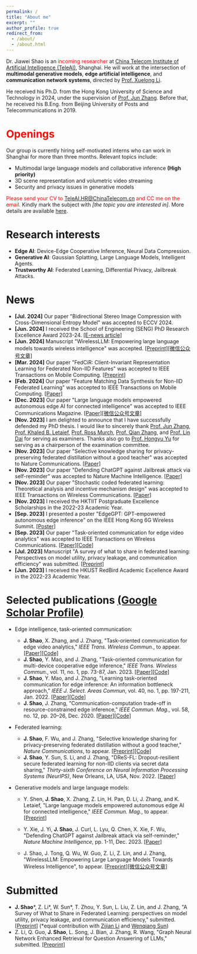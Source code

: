 ```yaml
---
permalink: /
title: "About me"
excerpt: ""
author_profile: true
redirect_from: 
  - /about/
  - /about.html
---
```


<!-- This is the front page of a website that is powered by the [academicpages template](https://github.com/academicpages/academicpages.github.io) and hosted on GitHub pages. [GitHub pages](https://pages.github.com) is a free service in which websites are built and hosted from code and data stored in a GitHub repository, automatically updating when a new commit is made to the respository. This template was forked from the [Minimal Mistakes Jekyll Theme](https://mmistakes.github.io/minimal-mistakes/) created by Michael Rose, and then extended to support the kinds of content that academics have: publications, talks, teaching, a portfolio, blog posts, and a dynamically-generated CV. You can fork [this repository](https://github.com/academicpages/academicpages.github.io) right now, modify the configuration and markdown files, add your own PDFs and other content, and have your own site for free, with no ads! An older version of this template powers my own personal website at [stuartgeiger.com](http://stuartgeiger.com), which uses [this Github repository](https://github.com/staeiou/staeiou.github.io). -->

<!--	- I closely collaborated with [Dr. Yifei Shen](https://www.microsoft.com/en-us/research/people/yifeishen/), [Dr. Yuyi Mao](https://sites.google.com/site/ymaoust), and [Prof. Songze Li](https://songzli.github.io/). 

at [Hong Kong University of Science and Technology (HKUST)](https://hkust.edu.hk/).


-->


<!--

I am currently a Postdoc Fellow with the Department of Electronic and Computer Engineering at the Hong Kong University of Science and Technology (HKUST), where I received my Ph.D. under the supervision of [Prof. Jun Zhang](https://eejzhang.people.ust.hk/) in 2024. Before that, I received my B.Eng. in Telecommunication Engineering from Beijing University of Posts and Telecommunications (BUPT) in 2019.

-->


Dr. Jiawei Shao is an <span style="color:red">incoming researcher</span> at [China Telecom Institute of Artificial Intelligence (TeleAI)](https://mp.weixin.qq.com/s/CuMnVZbUJIyXq9DrH3JGDA), Shanghai. He will work at the intersection of **multimodal generative models**, **edge artificial intelligence**, and **communication network systems**, directed by [Prof. Xuelong Li](https://iopen.nwpu.edu.cn/info/1329/1171.htm). 

He received his Ph.D. from the Hong Kong University of Science and Technology in 2024, under the supervision of [Prof. Jun Zhang](https://eejzhang.people.ust.hk/). Before that, he received his B.Eng. from Beijing University of Posts and Telecommunications in 2019.



# <span style="color:red"> Openings </span>



Our group is currently hiring self-motivated interns who can work in Shanghai for more than three months. Relevant topics include:

- Multimodal large language models and collaborative inference **(High priority)**
- 3D scene representation and volumetric video streaming
- Security and privacy issues in generative models

<span style="color:red"> Please send your CV to TeleAI.HR@ChinaTelecom.cn and CC me on the email.</span> Kindly mark the subject with _[the topic you are interested in]_. More details are available [here](https://mp.weixin.qq.com/s/w9taJWYHoBJZZ228BJQZUQ).





# Research interests
- **Edge AI**: Device-Edge Cooperative Inference, Neural Data Compression.
- **Generative AI**: Gaussian Splatting, Large Language Models, Intelligent Agents.
- **Trustworthy AI**: Federated Learning, Differential Privacy, Jailbreak Attacks.

<!--	- I spent three months at [Microsoft Research Asia](https://www.microsoft.com/en-us/research/lab/microsoft-research-asia/) since Jan. 2023. -->

<!-- particularly in

including edge AI, task-oriented communication,
 -->
<!-- general area of machine learning and wireless communication, particularly in learning theory, high-dimensional data analysis, non-convex optimization and applications in the future wireless network.
 -->
<!-- Short Bio
======
I ...
 -->

<!-- News
======
- [Apr., 2022] One paper on coded computing and federated learning is accepted to ISIT 2022:  -->

# News
- **[Jul. 2024]** Our paper "Bidirectional Stereo Image Compression with Cross-Dimensional Entropy Model" was accepted to ECCV 2024.
- **[Jun. 2024]** I received the School of Engineering (SENG) PhD Research Excellence Award 2023-24. [[E-news article]](https://seng.hkust.edu.hk/news/20240608/electronic-and-computer-engineering-phd-graduate-recognized-research-privacy-preserving-distributed-learning)
- **[Jun. 2024]** Manuscript "WirelessLLM: Empowering large language models towards wireless intelligence" was accepted. [[Preprint]](https://arxiv.org/abs/2405.17053)[[微信公众号文章]](https://mp.weixin.qq.com/s/-qL3kDFQlvOPAvwIySgTAQ)
- **[Mar. 2024]** Our paper "FedCiR: Client-Invariant Representation Learning for Federated Non-IID Features" was accepted to IEEE Transactions on Mobile Computing. [[Preprint]](https://arxiv.org/abs/2308.15786)
- **[Feb. 2024]** Our paper "Feature Matching Data Synthesis for Non-IID Federated Learning" was accepted to IEEE Transactions on Mobile Computing. [[Paper]](https://ieeexplore.ieee.org/document/10433716)
- **[Dec. 2023]** Our paper "Large language models empowered autonomous edge AI for connected intelligence" was accepted to IEEE Communications Magazine. [[Paper]](https://ieeexplore.ieee.org/document/10384606)[[微信公众号文章]](https://mp.weixin.qq.com/s/r6uoiicr0fqQ1S9zlhB4wg)
- **[Nov. 2023]** I am delighted to announce that I have successfully defended my PhD thesis. I would like to sincerely thank [Prof. Jun Zhang](https://eejzhang.people.ust.hk/), [Prof. Khaled B. Letaief](https://eekhaled.home.ece.ust.hk/), [Prof. Ross Murch](https://eermurch.home.ece.ust.hk/), [Prof. Qian Zhang](https://home.cse.ust.hk/~qianzh/), and [Prof. Lin Dai](https://www.ee.cityu.edu.hk/~lindai/) for serving as examiners. Thanks also go to [Prof. Hongyu Yu](https://seng.hkust.edu.hk/about/people/faculty/hongyu-yu) for serving as a chairperson of the examination committee.
- **[Nov. 2023]** Our paper "Selective knowledge sharing for privacy-preserving federated distillation without a good teacher" was accepted to Nature Communications. [[Paper]](https://www.nature.com/articles/s41467-023-44383-9)
- **[Nov. 2023]** Our paper "Defending ChatGPT against Jailbreak attack via self-reminder" was accepted to Nature Machine Intelligence. [[Paper]](https://www.nature.com/articles/s42256-023-00765-8#:~:text=We%20find%20that%20ChatGPT's%20performance,standard%20natural%20language%20generation%20tasks.)
- **[Nov. 2023]** Our paper "Stochastic coded federated learning: Theoretical analysis and incentive mechanism design" was accepted to IEEE Transactions on Wireless Communications. [[Paper]](https://ieeexplore.ieee.org/abstract/document/10336724)
- **[Nov. 2023]** I received the HKTIIT Postgraduate Excellence Scholarships in the 2022-23 Academic Year.
- **[Sep. 2023]** I presented a poster "EdgeGPT: GPT-empowered autonomous edge inference" on the IEEE Hong Kong 6G Wireless Summit. [[Poster]](https://github.com/shaojiawei07/shaojiawei07.github.io/tree/main/images/Jiawei_Poster_EdgeGPT.pdf)
- **[Sep. 2023]** Our paper "Task-oriented communication for edge video analytics" was accepted to IEEE Transactions on Wireless Communications. [[Paper]](https://ieeexplore.ieee.org/stamp/stamp.jsp?tp=&arnumber=10258036)[[Code]](https://github.com/shaojiawei07/TOCOM-TEM)
- **[Jul. 2023]** Manuscript "A survey of what to share in federated learning: Perspectives on model utility, privacy leakage, and communication efficiency" was submitted. [[Preprint]](https://arxiv.org/abs/2307.10655)
- **[Jun. 2023]** I received the HKUST RedBird Academic Excellence Award in the 2022-23 Academic Year.


<!-- 
**[Apr. 2023]** Our paper "Low-complexity deep video compression with a distributed coding architecture" was accepted to ICME 2023. [[Paper]](https://www.computer.org/csdl/proceedings-article/icme/2023/689100c537/1PTNbxbOwdq)[[Code]](https://github.com/Xinjie-Q/Distributed-DVC)
 -->





# Selected publications [(Google Scholar Profile)](https://scholar.google.com/citations?user=p26zthIAAAAJ&hl=en)


- Edge intelligence, task-oriented communication:
	- **J. Shao**, X. Zhang, and J. Zhang, "Task-oriented communication for edge video analytics," *IEEE Trans. Wireless Commun.*, to appear. [[Paper]](https://ieeexplore.ieee.org/stamp/stamp.jsp?tp=&arnumber=10258036)[[Code]](https://github.com/shaojiawei07/TOCOM-TEM)
	- **J. Shao**, Y. Mao, and J. Zhang, "Task-oriented communication for multi-device cooperative edge inference," *IEEE Trans. Wireless Commun.*, vol. 11, no. 1, pp. 73-87, Jan. 2023. [[Paper]](https://ieeexplore.ieee.org/document/9837474)[[Code]](https://github.com/shaojiawei07/VDDIB-SR)
	- **J. Shao**, Y. Mao, and J. Zhang, "Learning task-oriented communication for edge inference: An information bottleneck approach," *IEEE J. Select. Areas Commun*, vol. 40, no. 1, pp. 197-211, Jan. 2022. [[Paper]](https://ieeexplore.ieee.org/document/9606667)[[Code]](https://github.com/shaojiawei07/VL-VFE)
	- **J. Shao**, J. Zhang, "Communication-computation trade-off in resource-constrained edge inference," *IEEE Commun. Mag.*, vol. 58, no. 12, pp. 20–26, Dec. 2020. [[Paper]](https://ieeexplore.ieee.org/document/9311935)[[Code]](https://github.com/shaojiawei07/Edge_Inference_three-step_framework)


- Federated learning:
	- **J. Shao**, F. Wu, and J. Zhang, "Selective knowledge sharing for privacy-preserving federated distillation without a good teacher," *Nature Communications*, to appear. [[Preprint]](https://arxiv.org/abs/2304.01731)[[Code]](https://github.com/shaojiawei07/Selective-FD)
	- **J. Shao**, Y. Sun, S. Li, and J. Zhang, "DReS-FL: Dropout-resilient secure federated learning for non-IID clients via secret data sharing," *Thirty-sixth Conference on Neural Information Processing Systems (NeurIPS)*, New Orleans, LA, USA, Nov. 2022. [[Paper]](https://proceedings.neurips.cc/paper_files/paper/2022/file/448fc91f669c15d10364ee01d512cc10-Paper-Conference.pdf)


- Generative models and large language models:
	- Y. Shen, **J. Shao**, X. Zhang, Z. Lin, H. Pan, D. Li, J. Zhang, and K. Letaief, "Large language models empowered autonomous edge AI for connected intelligence," *IEEE Commun. Mag.*, to appear. [[Preprint]](https://arxiv.org/pdf/2307.02779.pdf)
	- Y. Xie, J. Yi, **J. Shao**, J. Curl, L. Lyu, Q. Chen, X. Xie, F. Wu, "Defending ChatGPT against Jailbreak attack via self-reminder," *Nature Machine Intelligence*, pp. 1-11, Dec. 2023. [[Paper]](https://www.nature.com/articles/s42256-023-00765-8#:~:text=We%20find%20that%20ChatGPT's%20performance,standard%20natural%20language%20generation%20tasks.)

	- J. Shao, J. Tong, Q. Wu, W. Guo, Z. Li, Z. Lin, and J. Zhang, "WirelessLLM: Empowering Large Language Models Towards Wireless Intelligence", to appear. [[Preprint]](https://arxiv.org/abs/2405.17053)[[微信公众号文章]](https://mp.weixin.qq.com/s/-qL3kDFQlvOPAvwIySgTAQ)


# Submitted

- **J. Shao**\*, Z. Li\*, W. Sun\*, T. Zhou, Y. Sun, L. Liu, Z. Lin, and J. Zhang, "A Survey of What to Share in Federated Learning: perspectives on model utility, privacy leakage, and communication efficiency," submitted. [[Preprint]](https://arxiv.org/abs/2307.10655) (\*equal contribution with [Zijian Li](https://scholar.google.com/citations?user=ocn7vOMAAAAJ&hl=en) and [Wenqiang Sun](https://github.com/wenqsun))
- Z. Li, Q. Guo, **J. Shao**, L. Song, J. Bian, J. Zhang, R. Wang, "Graph Neural Network Enhanced Retrieval for Question Answering of LLMs," submitted. [[Preprint]](https://arxiv.org/abs/2406.06572)





<!-- 
Y. Sun, **J. Shao**, Y. Mao, and J. Zhang, "Asynchronous semi-decentralized federated edge learning for heterogenous clients," *IEEE Int. Conf. Commun. (ICC)*, Seoul, South Korea, May 2022. [[Paper]](https://arxiv.org/abs/2112.04737)
Y. Sun, **J. Shao**, Y. Mao, J. Wang, and J. Zhang, "Semi-decentralized federated edge learning for fast convergence on non-IID data," *IEEE Wireless Commun. Networking Conf. (WCNC)*, Austin, TX, USA, Apr. 2022. [[Paper]](https://arxiv.org/abs/2104.12678)[[Slides]](https://hiyuchang.github.io/assets/slides/SD-FEEL_2022WCNC.pdf)
Z. Li, **J. Shao**, J. Wang, Y. Mao, and J. Zhang, "Federated Learning with GAN-based Data Synthesis for Non-IID Clients," *Int. Workshop Trustworthy Federated Learn. Conjunction IJCAI 2022 (FL-IJCAI'22)*, Vienna, Austria, Jul. 2022. [[Paper]](https://arxiv.org/abs/2206.05507)
 -->
 

<!-- Like many other Jekyll-based GitHub Pages templates, academicpages makes you separate the website's content from its form. The content & metadata of your website are in structured markdown files, while various other files constitute the theme, specifying how to transform that content & metadata into HTML pages. You keep these various markdown (.md), YAML (.yml), HTML, and CSS files in a public GitHub repository. Each time you commit and push an update to the repository, the [GitHub pages](https://pages.github.com/) service creates static HTML pages based on these files, which are hosted on GitHub's servers free of charge. -->

<!-- Many of the features of dynamic content management systems (like Wordpress) can be achieved in this fashion, using a fraction of the computational resources and with far less vulnerability to hacking and DDoSing. You can also modify the theme to your heart's content without touching the content of your site. If you get to a point where you've broken something in Jekyll/HTML/CSS beyond repair, your markdown files describing your talks, publications, etc. are safe. You can rollback the changes or even delete the repository and start over -- just be sure to save the markdown files! Finally, you can also write scripts that process the structured data on the site, such as [this one](https://github.com/academicpages/academicpages.github.io/blob/master/talkmap.ipynb) that analyzes metadata in pages about talks to display [a map of every location you've given a talk](https://academicpages.github.io/talkmap.html). -->

<!-- Getting started
======
1. Register a GitHub account if you don't have one and confirm your e-mail (required!)
1. Fork [this repository](https://github.com/academicpages/academicpages.github.io) by clicking the "fork" button in the top right. 
1. Go to the repository's settings (rightmost item in the tabs that start with "Code", should be below "Unwatch"). Rename the repository "[your GitHub username].github.io", which will also be your website's URL.
1. Set site-wide configuration and create content & metadata (see below -- also see [this set of diffs](http://archive.is/3TPas) showing what files were changed to set up [an example site](https://getorg-testacct.github.io) for a user with the username "getorg-testacct")
1. Upload any files (like PDFs, .zip files, etc.) to the files/ directory. They will appear at https://[your GitHub username].github.io/files/example.pdf.  
1. Check status by going to the repository settings, in the "GitHub pages" section -->

<!-- Site-wide configuration
------
The main configuration file for the site is in the base directory in [_config.yml](https://github.com/academicpages/academicpages.github.io/blob/master/_config.yml), which defines the content in the sidebars and other site-wide features. You will need to replace the default variables with ones about yourself and your site's github repository. The configuration file for the top menu is in [_data/navigation.yml](https://github.com/academicpages/academicpages.github.io/blob/master/_data/navigation.yml). For example, if you don't have a portfolio or blog posts, you can remove those items from that navigation.yml file to remove them from the header. 

Create content & metadata
------
For site content, there is one markdown file for each type of content, which are stored in directories like _publications, _talks, _posts, _teaching, or _pages. For example, each talk is a markdown file in the [_talks directory](https://github.com/academicpages/academicpages.github.io/tree/master/_talks). At the top of each markdown file is structured data in YAML about the talk, which the theme will parse to do lots of cool stuff. The same structured data about a talk is used to generate the list of talks on the [Talks page](https://academicpages.github.io/talks), each [individual page](https://academicpages.github.io/talks/2012-03-01-talk-1) for specific talks, the talks section for the [CV page](https://academicpages.github.io/cv), and the [map of places you've given a talk](https://academicpages.github.io/talkmap.html) (if you run this [python file](https://github.com/academicpages/academicpages.github.io/blob/master/talkmap.py) or [Jupyter notebook](https://github.com/academicpages/academicpages.github.io/blob/master/talkmap.ipynb), which creates the HTML for the map based on the contents of the _talks directory). -->

<!-- **Markdown generator**

I have also created [a set of Jupyter notebooks](https://github.com/academicpages/academicpages.github.io/tree/master/markdown_generator
) that converts a CSV containing structured data about talks or presentations into individual markdown files that will be properly formatted for the academicpages template. The sample CSVs in that directory are the ones I used to create my own personal website at stuartgeiger.com. My usual workflow is that I keep a spreadsheet of my publications and talks, then run the code in these notebooks to generate the markdown files, then commit and push them to the GitHub repository.

How to edit your site's GitHub repository
------
Many people use a git client to create files on their local computer and then push them to GitHub's servers. If you are not familiar with git, you can directly edit these configuration and markdown files directly in the github.com interface. Navigate to a file (like [this one](https://github.com/academicpages/academicpages.github.io/blob/master/_talks/2012-03-01-talk-1.md) and click the pencil icon in the top right of the content preview (to the right of the "Raw | Blame | History" buttons). You can delete a file by clicking the trashcan icon to the right of the pencil icon. You can also create new files or upload files by navigating to a directory and clicking the "Create new file" or "Upload files" buttons. 

Example: editing a markdown file for a talk
![Editing a markdown file for a talk](/images/editing-talk.png)

For more info
------
More info about configuring academicpages can be found in [the guide](https://academicpages.github.io/markdown/). The [guides for the Minimal Mistakes theme](https://mmistakes.github.io/minimal-mistakes/docs/configuration/) (which this theme was forked from) might also be helpful.
 -->
